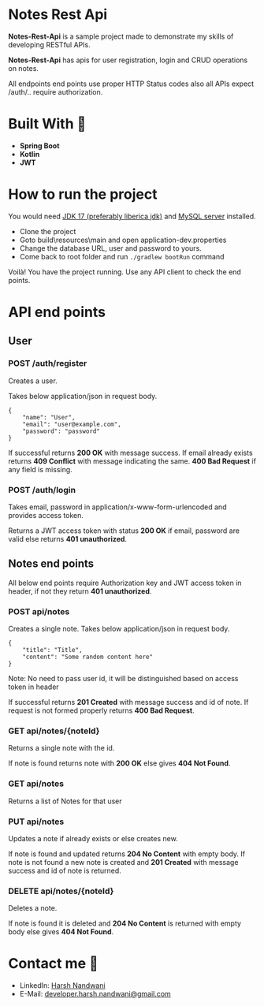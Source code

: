 # Notes Rest Api
**Notes-Rest-Api** is a sample project made to demonstrate my skills of developing RESTful APIs. 

**Notes-Rest-Api** has apis for user registration, login and CRUD operations on notes. 

All endpoints end points use proper HTTP Status codes also all APIs expect /auth/.. require authorization.

# Built With :wrench:
- **Spring Boot**
- **Kotlin**
- **JWT**

# How to run the project
You would need [JDK 17 (preferably liberica jdk)](https://bell-sw.com/pages/downloads/#/java-17-current) and [MySQL server](https://dev.mysql.com/downloads/mysql/) installed.
- Clone the project
- Goto build\resources\main and open application-dev.properties
- Change the database URL, user and password to yours.
- Come back to root folder and run ```./gradlew bootRun``` command

Voilà! You have the project running. Use any API client to check the end points.

# API end points
## User
### POST /auth/register 
Creates a user.

Takes below application/json in request body.
```
{
    "name": "User",
    "email": "user@example.com",
    "password": "password"
}
```
If successful returns **200 OK** with message success. If email already exists returns **409 Conflict** with message indicating the same. **400 Bad Request** if any field is missing.

### POST /auth/login 

Takes email, password in application/x-www-form-urlencoded and provides access token.

Returns a JWT access token with status **200 OK** if email, password are valid else returns **401 unauthorized**.


## Notes end points

All below end points require Authorization key and JWT access token in header, if not they return **401 unauthorized**.

### POST api/notes 
Creates a single note.
Takes below application/json in request body.
```
{
    "title": "Title",
    "content": "Some random content here"
}
```
Note: No need to pass user id, it will be distinguished based on access token in header

If successful returns **201 Created** with message success and id of note. If request is not formed properly returns **400 Bad Request**.

### GET api/notes/{noteId} 
Returns a single note with the id.

If note is found returns note with **200 OK** else gives **404 Not Found**.

### GET api/notes 
Returns a list of Notes for that user

### PUT api/notes 
Updates a note if already exists or else creates new.

If note is found and updated returns **204 No Content** with empty body. If note is not found a new note is created and **201 Created** with message success and id of note is returned.

### DELETE api/notes/{noteId} 
Deletes a note.

If note is found it is deleted and **204 No Content** is returned with empty body else gives **404 Not Found**.

# Contact me :email:
- LinkedIn: [Harsh Nandwani](https://www.linkedin.com/in/harsh-nandwani/)
- E-Mail: developer.harsh.nandwani@gmail.com
